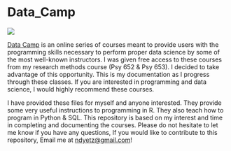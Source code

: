 # Data_Camp

![](https://cdn.datacamp.com/main-app/assets/brand/logos/DataCamp_Horizontal_RGB-d196011f63ebda76dc5c9772425cf9541b8639af842d5e5476ef10f2460ed1e4.png)

[Data Camp](https://www.datacamp.com/home) is an online series of courses meant to provide users with the programming skills necessary to perform proper data science by some of the most well-known instructors. I was given free access to these courses from my research methods course (Psy 652 & Psy 653). I decided to take advantage of this opportunity. This is my documentation as I progress through these classes. If you are interested in programming and data science, I would highly recommend these courses. 

I have provided these files for myself and anyone interested. They provide some very useful instructions to programming in R. They also teach how to program in Python & SQL. This repository is based on my interest and time in completing and documenting the courses. Please do not hesitate to let me know if you have any questions, If you would like to contribute to this repository, Email me at <ndyetz@gmail.com>!

